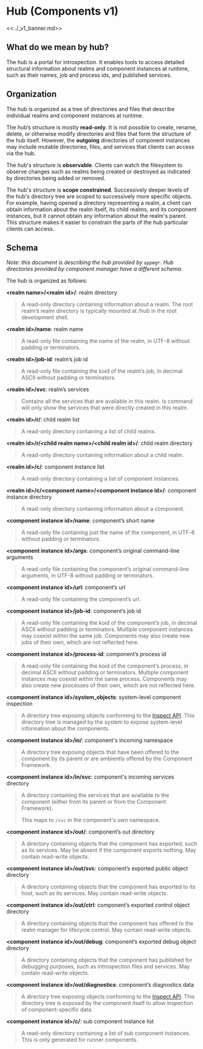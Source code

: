 # Hub (Components v1)

<<../_v1_banner.md>>

## What do we mean by hub?

The hub is a portal for introspection.  It enables tools to access detailed
structural information about realms and component instances at runtime,
such as their names, job and process ids, and published services.

## Organization

The hub is organized as a tree of directories and files that describe
individual realms and component instances at runtime.

The hub’s structure is mostly **read-only**.  It is not possible to
create, rename, delete, or otherwise modify directories and files that
form the structure of the hub itself.  However, the **outgoing**
directories of component instances may include mutable directories,
files, and services that clients can access via the hub.

The hub's structure is **observable**.  Clients can watch the filesystem
to observe changes such as realms being created or destroyed as indicated
by directories being added or removed.

The hub's structure is **scope constrained**.  Successively deeper levels
of the hub's directory tree are scoped to successively more specific objects.
For example, having opened a directory representing a realm, a client
can obtain information about the realm itself, its child realms, and
its component instances, but it cannot obtain any information about
the realm's parent.  This structure makes it easier to constrain the
parts of the hub particular clients can access.

## Schema

_Note: this document is describing the hub provided by `appmgr`. Hub directories
provided by component manager have a different schema._

The hub is organized as follows:

**\<realm name\>/\<realm id\>/**: realm directory
> A read-only directory containing information about a realm.  The root realm’s
> realm directory is typically mounted at /hub in the root development shell.

**\<realm id\>/name**: realm name
> A read-only file containing the name of the realm, in UTF-8 without padding or
> terminators.

**\<realm id\>/job-id**: realm’s job id
> A read-only file containing the koid of the realm’s job, in decimal ASCII
> without padding or terminators.

**\<realm id\>/svc**: realm’s services
> Contains all the services that are available in this realm. ls command
> will only show the services that were directly created in this realm.

**\<realm id\>/r/**: child realm list
> A read-only directory containing a list of child realms.

**\<realm id\>/r/\<child realm name\>/\<child realm id\>/**: child realm directory
> A read-only directory containing information about a child realm.

**\<realm id\>/c/**: component instance list
> A read-only directory containing a list of component instances.

**\<realm id\>/c/\<component name\>/\<component instance id\>/**: component instance directory
> A read-only directory containing information about a component.

**\<component instance id\>/name**: component’s short name
> A read-only file containing just the name of the component, in UTF-8 without
> padding or terminators.

**\<component instance id\>/args**: component’s original command-line arguments
> A read-only file containing the component’s original command-line arguments,
> in UTF-8 without padding or terminators.

**\<component instance id\>/url**: component’s url
> A read-only file containing the component’s url.

**\<component instance id\>/job-id**: component’s job id
> A read-only file containing the koid of the component’s job, in decimal ASCII
> without padding or terminators. Multiple component instances may coexist
> within the same job. Components may also create new jobs of their own, which
> are not reflected here.

**\<component instance id\>/process-id**: component’s process id
> A read-only file containing the koid of the component’s process, in decimal
> ASCII without padding or terminators. Multiple component instances may
> coexist within the same process. Components may also create new processes of
> their own, which are not reflected here.

**\<component instance id\>/system\_objects**: system-level component inspection
> A directory tree exposing objects conforming to the [Inspect API](/docs/reference/diagnostics/inspect/README.md).
> This directory tree is managed by the system to expose system-level
> information about the components.

**\<component instance id\>/in/**: component's incoming namespace
> A directory tree exposing objects that have been offered to the component by
> its parent or are ambiently offered by the Component Framework.

**\<component instance id\>/in/svc**: component's incoming services directory
> A directory containing the services that are available to the component
> (either from its parent or from the Component Framework).
>
> This maps to `/svc` in the component's own namespace.

**\<component instance id\>/out/**: component’s out directory
> A directory containing objects that the component has exported, such as its
> services.  May be absent if the component exports nothing.  May contain
> read-write objects.

**\<component instance id\>/out/svc**: component’s exported public object directory
> A directory containing objects that the component has exported to its host,
> such as its services.  May contain read-write objects.

**\<component instance id\>/out/ctrl**: component’s exported control object directory
> A directory containing objects that the component has offered to the realm
> manager for lifecycle control.  May contain read-write objects.

**\<component instance id\>/out/debug**: component’s exported debug object directory
> A directory containing objects that the component has published for debugging
> purposes, such as introspection files and services.  May contain read-write
> objects.

**\<component instance id\>/out/diagnostics**: component’s diagnostics data
> A directory tree exposing objects conforming to the [Inspect API](/docs/development/diagnostics/inspect/README.md).
> This directory tree is exposed by the component itself to allow inspection
> of component-specific data.

**\<component instance id\>/c/**: sub component instance list
> A read-only directory containing a list of sub component instances. This is
> only generated for runner components.
